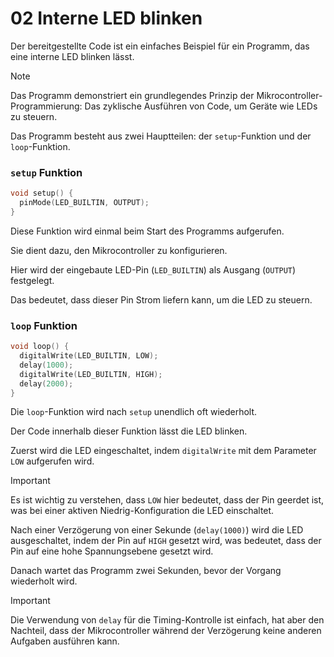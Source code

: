# 02 Interne LED blinken

Der bereitgestellte Code ist ein einfaches Beispiel für ein Programm, das eine interne LED blinken lässt. 

> [!NOTE]
> Das Programm demonstriert ein grundlegendes Prinzip der Mikrocontroller-Programmierung: 
> Das zyklische Ausführen von Code, um Geräte wie LEDs zu steuern.

Das Programm besteht aus zwei Hauptteilen: der `setup`-Funktion und der `loop`-Funktion.

### `setup` Funktion
```cpp
void setup() {
  pinMode(LED_BUILTIN, OUTPUT); 
}
```
Diese Funktion wird einmal beim Start des Programms aufgerufen. 

Sie dient dazu, den Mikrocontroller zu konfigurieren. 

Hier wird der eingebaute LED-Pin (`LED_BUILTIN`) als Ausgang (`OUTPUT`) festgelegt. 

Das bedeutet, dass dieser Pin Strom liefern kann, um die LED zu steuern.

### `loop` Funktion
```cpp
void loop() {
  digitalWrite(LED_BUILTIN, LOW);  
  delay(1000);                      
  digitalWrite(LED_BUILTIN, HIGH); 
  delay(2000);                      
}
```
Die `loop`-Funktion wird nach `setup` unendlich oft wiederholt. 

Der Code innerhalb dieser Funktion lässt die LED blinken. 

Zuerst wird die LED eingeschaltet, indem `digitalWrite` mit dem Parameter `LOW` aufgerufen wird. 

> [!IMPORTANT]
> Es ist wichtig zu verstehen, dass `LOW` hier bedeutet, dass der Pin geerdet ist, was bei einer aktiven Niedrig-Konfiguration die LED einschaltet. 

Nach einer Verzögerung von einer Sekunde (`delay(1000)`) wird die LED ausgeschaltet, indem der Pin auf `HIGH` gesetzt wird, was bedeutet, dass der Pin auf eine hohe Spannungsebene gesetzt wird. 

Danach wartet das Programm zwei Sekunden, bevor der Vorgang wiederholt wird.

> [!IMPORTANT]
> Die Verwendung von `delay` für die Timing-Kontrolle ist einfach, hat aber den Nachteil, dass der Mikrocontroller während der Verzögerung keine anderen Aufgaben ausführen kann.
